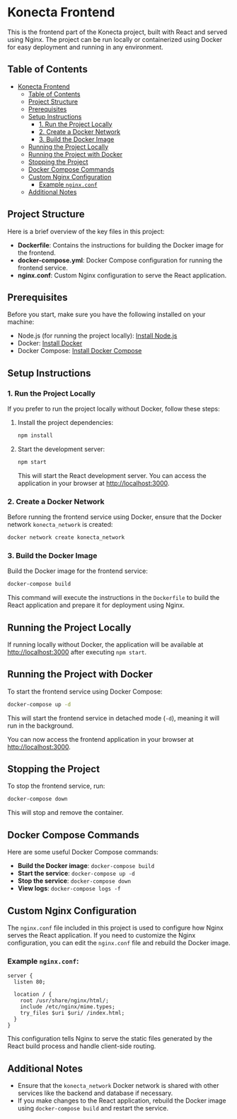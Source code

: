 # Konecta Frontend

This is the frontend part of the Konecta project, built with React and served using Nginx. The project can be run locally or containerized using Docker for easy deployment and running in any environment.

## Table of Contents

- [Konecta Frontend](#konecta-frontend)
  - [Table of Contents](#table-of-contents)
  - [Project Structure](#project-structure)
  - [Prerequisites](#prerequisites)
  - [Setup Instructions](#setup-instructions)
    - [1. Run the Project Locally](#1-run-the-project-locally)
    - [2. Create a Docker Network](#2-create-a-docker-network)
    - [3. Build the Docker Image](#3-build-the-docker-image)
  - [Running the Project Locally](#running-the-project-locally)
  - [Running the Project with Docker](#running-the-project-with-docker)
  - [Stopping the Project](#stopping-the-project)
  - [Docker Compose Commands](#docker-compose-commands)
  - [Custom Nginx Configuration](#custom-nginx-configuration)
    - [Example `nginx.conf`](#example-nginxconf)
  - [Additional Notes](#additional-notes)

## Project Structure

Here is a brief overview of the key files in this project:

- **Dockerfile**: Contains the instructions for building the Docker image for the frontend.
- **docker-compose.yml**: Docker Compose configuration for running the frontend service.
- **nginx.conf**: Custom Nginx configuration to serve the React application.

## Prerequisites

Before you start, make sure you have the following installed on your machine:

- Node.js (for running the project locally): [Install Node.js](https://nodejs.org/)
- Docker: [Install Docker](https://docs.docker.com/get-docker/)
- Docker Compose: [Install Docker Compose](https://docs.docker.com/compose/install/)

## Setup Instructions

### 1. Run the Project Locally

If you prefer to run the project locally without Docker, follow these steps:

1. Install the project dependencies:

   ```bash
   npm install
   ```

2. Start the development server:

   ```bash
   npm start
   ```

   This will start the React development server. You can access the application in your browser at [http://localhost:3000](http://localhost:3000).

### 2. Create a Docker Network

Before running the frontend service using Docker, ensure that the Docker network `konecta_network` is created:

```bash
docker network create konecta_network
```

### 3. Build the Docker Image

Build the Docker image for the frontend service:

```bash
docker-compose build
```

This command will execute the instructions in the `Dockerfile` to build the React application and prepare it for deployment using Nginx.

## Running the Project Locally

If running locally without Docker, the application will be available at [http://localhost:3000](http://localhost:3000) after executing `npm start`.

## Running the Project with Docker

To start the frontend service using Docker Compose:

```bash
docker-compose up -d
```

This will start the frontend service in detached mode (`-d`), meaning it will run in the background.

You can now access the frontend application in your browser at [http://localhost:3000](http://localhost:3000).

## Stopping the Project

To stop the frontend service, run:

```bash
docker-compose down
```

This will stop and remove the container.

## Docker Compose Commands

Here are some useful Docker Compose commands:

- **Build the Docker image**: `docker-compose build`
- **Start the service**: `docker-compose up -d`
- **Stop the service**: `docker-compose down`
- **View logs**: `docker-compose logs -f`

## Custom Nginx Configuration

The `nginx.conf` file included in this project is used to configure how Nginx serves the React application. If you need to customize the Nginx configuration, you can edit the `nginx.conf` file and rebuild the Docker image.

### Example `nginx.conf`:

```nginx
server {
  listen 80;
  
  location / {
    root /usr/share/nginx/html/;
    include /etc/nginx/mime.types;
    try_files $uri $uri/ /index.html;
  }
}
```

This configuration tells Nginx to serve the static files generated by the React build process and handle client-side routing.

## Additional Notes

- Ensure that the `konecta_network` Docker network is shared with other services like the backend and database if necessary.
- If you make changes to the React application, rebuild the Docker image using `docker-compose build` and restart the service.